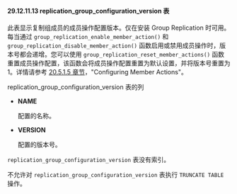 #### 29.12.11.13 replication_group_configuration_version 表

此表显示复制组成员的成员操作配置版本。仅在安装 Group Replication 时可用。每当通过 `group_replication_enable_member_action()` 和 `group_replication_disable_member_action()` 函数启用或禁用成员操作时，版本号都会递增。您可以使用 `group_replication_reset_member_actions()` 函数重置成员操作配置，该函数会将成员操作配置重置为默认设置，并将版本号重置为 1。详情请参考 [20.5.1.5 章节](#20.5.1.5)，"Configuring Member Actions"。

replication_group_configuration_version 表的列

- **NAME**  

  配置的名称。

- **VERSION**  

  配置的版本号。

`replication_group_configuration_version` 表没有索引。

不允许对 `replication_group_configuration_version` 表执行 `TRUNCATE TABLE` 操作。